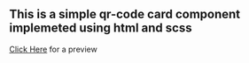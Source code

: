 <h2>This is a simple qr-code card component implemeted using html and scss</h2>
<p><a href="https://sreehariv-code.github.io/qr-code-component/">Click Here</a> for a preview</p>
